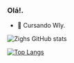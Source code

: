 ### Olá!.

- 🌱 Cursando Wly.



![Zighs GitHub stats](https://github-readme-stats.vercel.app/api?username=Zighs&show_icons=true)



[![Top Langs](https://github-readme-stats.vercel.app/api/top-langs/?username=Zighs&langs_count=8)](https://github.com/anuraghazra/github-readme-stats)
